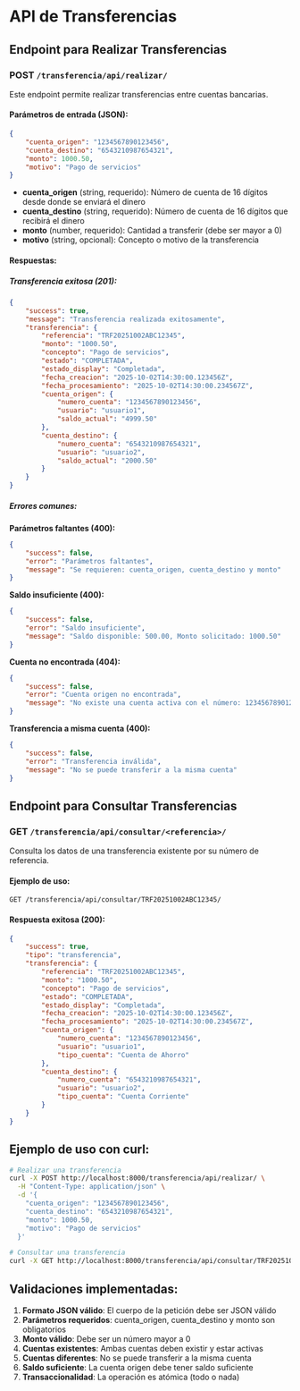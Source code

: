 # API de Transferencias

## Endpoint para Realizar Transferencias

### POST `/transferencia/api/realizar/`

Este endpoint permite realizar transferencias entre cuentas bancarias.

#### Parámetros de entrada (JSON):

```json
{
    "cuenta_origen": "1234567890123456",
    "cuenta_destino": "6543210987654321", 
    "monto": 1000.50,
    "motivo": "Pago de servicios"
}
```

- **cuenta_origen** (string, requerido): Número de cuenta de 16 dígitos desde donde se enviará el dinero
- **cuenta_destino** (string, requerido): Número de cuenta de 16 dígitos que recibirá el dinero
- **monto** (number, requerido): Cantidad a transferir (debe ser mayor a 0)
- **motivo** (string, opcional): Concepto o motivo de la transferencia

#### Respuestas:

##### Transferencia exitosa (201):
```json
{
    "success": true,
    "message": "Transferencia realizada exitosamente",
    "transferencia": {
        "referencia": "TRF20251002ABC12345",
        "monto": "1000.50",
        "concepto": "Pago de servicios",
        "estado": "COMPLETADA",
        "estado_display": "Completada",
        "fecha_creacion": "2025-10-02T14:30:00.123456Z",
        "fecha_procesamiento": "2025-10-02T14:30:00.234567Z",
        "cuenta_origen": {
            "numero_cuenta": "1234567890123456",
            "usuario": "usuario1",
            "saldo_actual": "4999.50"
        },
        "cuenta_destino": {
            "numero_cuenta": "6543210987654321", 
            "usuario": "usuario2",
            "saldo_actual": "2000.50"
        }
    }
}
```

##### Errores comunes:

**Parámetros faltantes (400):**
```json
{
    "success": false,
    "error": "Parámetros faltantes",
    "message": "Se requieren: cuenta_origen, cuenta_destino y monto"
}
```

**Saldo insuficiente (400):**
```json
{
    "success": false,
    "error": "Saldo insuficiente",
    "message": "Saldo disponible: 500.00, Monto solicitado: 1000.50"
}
```

**Cuenta no encontrada (404):**
```json
{
    "success": false,
    "error": "Cuenta origen no encontrada",
    "message": "No existe una cuenta activa con el número: 1234567890123456"
}
```

**Transferencia a misma cuenta (400):**
```json
{
    "success": false,
    "error": "Transferencia inválida",
    "message": "No se puede transferir a la misma cuenta"
}
```

## Endpoint para Consultar Transferencias

### GET `/transferencia/api/consultar/<referencia>/`

Consulta los datos de una transferencia existente por su número de referencia.

#### Ejemplo de uso:
```
GET /transferencia/api/consultar/TRF20251002ABC12345/
```

#### Respuesta exitosa (200):
```json
{
    "success": true,
    "tipo": "transferencia",
    "transferencia": {
        "referencia": "TRF20251002ABC12345",
        "monto": "1000.50",
        "concepto": "Pago de servicios",
        "estado": "COMPLETADA",
        "estado_display": "Completada",
        "fecha_creacion": "2025-10-02T14:30:00.123456Z",
        "fecha_procesamiento": "2025-10-02T14:30:00.234567Z",
        "cuenta_origen": {
            "numero_cuenta": "1234567890123456",
            "usuario": "usuario1",
            "tipo_cuenta": "Cuenta de Ahorro"
        },
        "cuenta_destino": {
            "numero_cuenta": "6543210987654321",
            "usuario": "usuario2", 
            "tipo_cuenta": "Cuenta Corriente"
        }
    }
}
```

## Ejemplo de uso con curl:

```bash
# Realizar una transferencia
curl -X POST http://localhost:8000/transferencia/api/realizar/ \
  -H "Content-Type: application/json" \
  -d '{
    "cuenta_origen": "1234567890123456",
    "cuenta_destino": "6543210987654321",
    "monto": 1000.50,
    "motivo": "Pago de servicios"
  }'

# Consultar una transferencia
curl -X GET http://localhost:8000/transferencia/api/consultar/TRF20251002ABC12345/
```

## Validaciones implementadas:

1. **Formato JSON válido**: El cuerpo de la petición debe ser JSON válido
2. **Parámetros requeridos**: cuenta_origen, cuenta_destino y monto son obligatorios
3. **Monto válido**: Debe ser un número mayor a 0
4. **Cuentas existentes**: Ambas cuentas deben existir y estar activas
5. **Cuentas diferentes**: No se puede transferir a la misma cuenta
6. **Saldo suficiente**: La cuenta origen debe tener saldo suficiente
7. **Transaccionalidad**: La operación es atómica (todo o nada)
